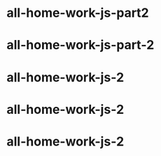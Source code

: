 # all-home-work-js-part2
# all-home-work-js-part-2
# all-home-work-js-2
# all-home-work-js-2
# all-home-work-js-2
